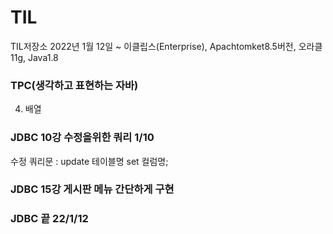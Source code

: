 # TIL
TIL저장소
2022년 1월 12일 ~ 
이클립스(Enterprise), Apachtomket8.5버전, 오라클 11g, Java1.8
### TPC(생각하고 표현하는 자바)
4. 배열
### JDBC 10강 수정을위한 쿼리 1/10
수정 쿼리문 : update 테이블명 set 컬럼명;
### JDBC 15강 게시판 메뉴 간단하게 구현
### JDBC 끝 22/1/12
